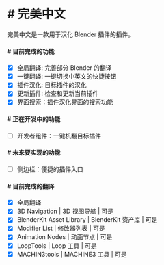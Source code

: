 # # 完美中文
完美中文是一款用于汉化 Blender 插件的插件。
#### # 目前完成的功能
- [x] 全局翻译: 完善部分 Blender 的翻译
- [x] 一键翻译: 一键切换中英文的快捷按钮
- [x] 插件汉化: 目标插件的汉化
- [x] 更新插件: 检查和更新当前插件
- [x] 界面搜索：插件汉化界面的搜索功能
#### # 正在开发中的功能
- [ ] 开发者组件：一键机翻目标插件
#### # 未来要实现的功能
- [ ] 侧边栏：便捷的插件入口
#### # 目前完成的翻译
- [x] 全局翻译
- [x] 3D Navigation | 3D 视图导航 | 可是
- [x] BlenderKit Asset Library | BlenderKit 资产库 | 可是
- [x] Modifier List | 修改器列表 | 可是
- [x] Animation Nodes | 动画节点 | 可是
- [x] LoopTools | Loop 工具 | 可是
- [x] MACHIN3tools | MACHINE3 工具 | 可是
